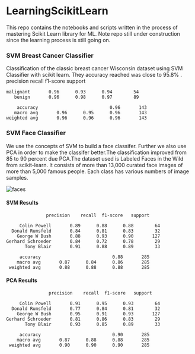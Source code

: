 # LearningScikitLearn
This repo contains the notebooks and scripts written in the process of mastering Scikit Learn library for ML. Note repo still under construction since the learning process is still going on.

### SVM Breast Cancer Classifier
Classification of the classic breast cancer Wisconsin dataset using SVM Classifier with scikit learn. They accuracy reached was close to 95.8% .
              precision    recall  f1-score   support

    malignant       0.96      0.93      0.94        54
       benign       0.96      0.98      0.97        89

        accuracy                           0.96       143
       macro avg       0.96      0.95      0.96       143
    weighted avg       0.96      0.96      0.96       143

### SVM Face Classifier
We use the concepts of SVM to build a face classifer. Further we also use PCA in order to make the classifer better.The classification improved from 85 to 90 percent due PCA.The dataset used is Labeled Faces in the Wild from scikit-learn. It consists of more than 13,000 curated face images of more than 5,000 famous people. Each class has various numbers of image samples.

![faces](https://user-images.githubusercontent.com/65702476/117292275-a235f900-ae8d-11eb-8798-300910c2fe31.png)

#### SVM Results
                   precision    recall  f1-score   support

         Colin Powell       0.89      0.88      0.88        64
      Donald Rumsfeld       0.84      0.81      0.83        32
        George W Bush       0.88      0.93      0.90       127
    Gerhard Schroeder       0.84      0.72      0.78        29
           Tony Blair       0.91      0.88      0.89        33

         accuracy                           0.88       285
        macro avg       0.87      0.84      0.86       285
     weighted avg       0.88      0.88      0.88       285
 #### PCA Results

                    precision    recall  f1-score   support

         Colin Powell       0.91      0.95      0.93        64
      Donald Rumsfeld       0.77      0.84      0.81        32
        George W Bush       0.95      0.91      0.93       127
    Gerhard Schroeder       0.81      0.86      0.83        29
           Tony Blair       0.93      0.85      0.89        33

         accuracy                           0.90       285
        macro avg       0.87      0.88      0.88       285
     weighted avg       0.90      0.90      0.90       285

